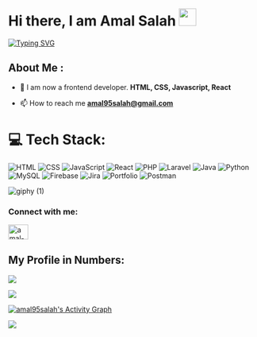 
<!--
**Amal95Salah/Amal95Salah** is a ✨ _special_ ✨ repository because its `README.md` (this file) appears on your GitHub profile.

Here are some ideas to get you started:

- 🔭 I’m currently working on ...
- 🌱 I’m currently learning ...
- 👯 I’m looking to collaborate on ...
- 🤔 I’m looking for help with ...
- 💬 Ask me about ...
- 📫 How to reach me: ...
- 😄 Pronouns: ...
- ⚡ Fun fact: ...
-->
# Hi there, I am Amal Salah <img src="https://media.giphy.com/media/hvRJCLFzcasrR4ia7z/giphy.gif" width="35">


[![Typing SVG](https://readme-typing-svg.herokuapp.com?size=50&pause=1000&color=grey&width=600&height=70&lines=Welcome)](https://git.io/typing-svg)

## About Me :
- 🌱 I am now a frontend developer. **HTML, CSS, Javascript, React**

- 📫 How to reach me **amal95salah@gmail.com**

# 💻 Tech Stack:
![HTML](https://img.shields.io/badge/html-%23E34F26.svg?style=for-the-badge&logo=html5&logoColor=white) ![CSS](https://img.shields.io/badge/css3-%231572B6.svg?style=for-the-badge&logo=css3&logoColor=white) ![JavaScript](https://img.shields.io/badge/javascript-%23323330.svg?style=for-the-badge&logo=javascript&logoColor=%23F7DF1E) ![React](https://img.shields.io/badge/react-%2320232a.svg?style=for-the-badge&logo=react&logoColor=%2361DAFB) ![PHP](https://img.shields.io/badge/php-%23777BB4.svg?style=for-the-badge&logo=php&logoColor=white) ![Laravel](https://img.shields.io/badge/laravel-%23FF2D20.svg?style=for-the-badge&logo=laravel&logoColor=white) ![Java](https://img.shields.io/badge/java-%23ED8B00.svg?style=for-the-badge&logo=java&logoColor=white) ![Python](https://img.shields.io/badge/docker-%230db7ed.svg?style=for-the-badge&logo=docker&logoColor=white) ![MySQL](https://img.shields.io/badge/mysql-%2300f.svg?style=for-the-badge&logo=mysql&logoColor=white) ![Firebase](https://img.shields.io/badge/sqlite-%2307405e.svg?style=for-the-badge&logo=sqlite&logoColor=white) ![Jira](https://img.shields.io/badge/jira-%230A0FFF.svg?style=for-the-badge&logo=jira&logoColor=white) ![Portfolio](https://img.shields.io/badge/Portfolio-%23000000.svg?style=for-the-badge&logo=firefox&logoColor=#FF7139) ![Postman](https://img.shields.io/badge/Postman-FF6C37?style=for-the-badge&logo=postman&logoColor=white) 



![giphy (1)](https://user-images.githubusercontent.com/94759531/200421012-d3e245f6-7f7c-4b48-a998-55f9ba67ba62.gif)


 <h3 align="left">Connect with me:</h3>
<p align="left">
<a href="https://www.linkedin.com/in/amal-salah449/" target="blank"><img align="center" src="https://raw.githubusercontent.com/rahuldkjain/github-profile-readme-generator/master/src/images/icons/Social/linked-in-alt.svg" alt="amal-salah449" height="30" width="40" /></a>
</p>

    
## My Profile in Numbers: 
<a href="#">
  <img align="center" src="https://github-readme-stats.vercel.app/api?username=amal95salah&show_icons=true&count_private=true&theme=dark&hide_border=true" />
</a>

<a href="#"><img align="center" src="http://github-readme-streak-stats.herokuapp.com?user=amal95salah&theme=dark&date_format=M%20j%5B%2C%20Y%5D&hide_border=true"></a>

<a href="https://github.com/amal95salah/github-readme-activity-graph"><img alt="amal95salah's Activity Graph" src="https://activity-graph.herokuapp.com/graph?username=amal95salah&hide_border=true&theme=react-dark" /></a>

<a href="#">
  <img align="center" src="https://github-readme-stats.vercel.app/api/top-langs/?username=amal95salah&layout=compact&hide=CSS,html&langs_count=3&theme=dark"/>
</a>

